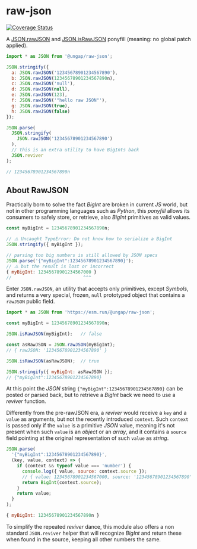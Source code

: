 # raw-json

[![Coverage Status](https://coveralls.io/repos/github/ungap/raw-json/badge.svg?branch=main)](https://coveralls.io/github/ungap/raw-json?branch=main)

A [JSON.rawJSON](https://developer.mozilla.org/en-US/docs/Web/JavaScript/Reference/Global_Objects/JSON/rawJSON) and [JSON.isRawJSON](https://developer.mozilla.org/en-US/docs/Web/JavaScript/Reference/Global_Objects/JSON/isRawJSON) ponyfill (meaning: no global patch applied).

```js
import * as JSON from '@ungap/raw-json';

JSON.stringify({
  a: JSON.rawJSON('12345678901234567890'),
  b: JSON.rawJSON(12345678901234567890n),
  c: JSON.rawJSON('null'),
  d: JSON.rawJSON(null),
  e: JSON.rawJSON(123),
  f: JSON.rawJSON('"hello raw JSON"'),
  g: JSON.rawJSON(true),
  h: JSON.rawJSON(false)
});

JSON.parse(
  JSON.stringify(
    JSON.rawJSON('12345678901234567890')
  ),
  // this is an extra utility to have BigInts back
  JSON.reviver
);

// 12345678901234567890n
```

## About RawJSON

Practically born to solve the fact *BigInt* are broken in current *JS* world, but not in other programming languages such as *Python*, this *ponyfill* allows its consumers to safely store, or retrieve, also *BigInt* primitives as valid values.

```js
const myBigInt = 12345678901234567890n;

// ⚠️ Uncaught TypeError: Do not know how to serialize a BigInt
JSON.stringify({ myBigInt });

// parsing too big numbers is still allowed by JSON specs
JSON.parse('{"myBigInt":12345678901234567890}');
// ⚠️ but the result is lost or incorrect
{ myBigInt: 12345678901234567000 }
//                           ^^^
```

Enter `JSON.rawJSON`, an utility that accepts only primitives, except *Symbols*, and returns a very special, frozen, `null` prototyped object that contains a `rawJSON` public field.

```js
import * as JSON from 'https://esm.run/@ungap/raw-json';

const myBigInt = 12345678901234567890n;

JSON.isRawJSON(myBigInt);   // false

const asRawJSON = JSON.rawJSON(myBigInt);
// { rawJSON: '12345678901234567890' }

JSON.isRawJSON(asRawJSON);  // true

JSON.stringify({ myBigInt: asRawJSON });
// {"myBigInt":12345678901234567890}
```

At this point the *JSON* string `{"myBigInt":12345678901234567890}` can be posted or parsed back, but to retrieve a *BigInt* back we need to use a *reviver* function.

Differently from the pre-rawJSON era, a *reviver* would receive a `key` and a `value` as arguments, but not the recently introduced `context`.
Such `context` is passed only if the `value` is a primitive *JSON* value, meaning it's not present when such `value` is an *object* or an *array*, and it contains a `source` field pointing at the original representation of such `value` as *string*.

```js
JSON.parse(
  '{"myBigInt":12345678901234567890}',
  (key, value, context) => {
    if (context && typeof value === 'number') {
      console.log({ value, source: context.source });
      // { value: 12345678901234567000, source: '12345678901234567890' }
      return BigInt(context.source);
    }
    return value;
  }
);

{ myBigInt: 12345678901234567890n }
```

To simplify the repeated *reviver* dance, this module also offers a non standard `JSON.reviver` helper that will recognize *BigInt* and return these when found in the source, keeping all other numbers the same.
